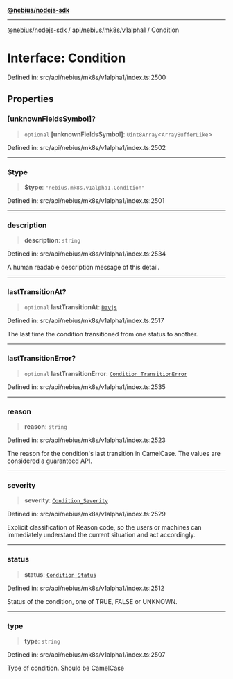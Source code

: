 [**@nebius/nodejs-sdk**](../../../../../README.md)

***

[@nebius/nodejs-sdk](../../../../../README.md) / [api/nebius/mk8s/v1alpha1](../README.md) / Condition

# Interface: Condition

Defined in: src/api/nebius/mk8s/v1alpha1/index.ts:2500

## Properties

### \[unknownFieldsSymbol\]?

> `optional` **\[unknownFieldsSymbol\]**: `Uint8Array`\<`ArrayBufferLike`\>

Defined in: src/api/nebius/mk8s/v1alpha1/index.ts:2502

***

### $type

> **$type**: `"nebius.mk8s.v1alpha1.Condition"`

Defined in: src/api/nebius/mk8s/v1alpha1/index.ts:2501

***

### description

> **description**: `string`

Defined in: src/api/nebius/mk8s/v1alpha1/index.ts:2534

A human readable description message of this detail.

***

### lastTransitionAt?

> `optional` **lastTransitionAt**: [`Dayjs`](../../../../../runtime/protos/core/dayjs/classes/Dayjs.md)

Defined in: src/api/nebius/mk8s/v1alpha1/index.ts:2517

The last time the condition transitioned from one status to another.

***

### lastTransitionError?

> `optional` **lastTransitionError**: [`Condition_TransitionError`](Condition_TransitionError.md)

Defined in: src/api/nebius/mk8s/v1alpha1/index.ts:2535

***

### reason

> **reason**: `string`

Defined in: src/api/nebius/mk8s/v1alpha1/index.ts:2523

The reason for the condition's last transition in CamelCase.
 The values are considered a guaranteed API.

***

### severity

> **severity**: [`Condition_Severity`](../type-aliases/Condition_Severity.md)

Defined in: src/api/nebius/mk8s/v1alpha1/index.ts:2529

Explicit classification of Reason code, so the users or machines can immediately
 understand the current situation and act accordingly.

***

### status

> **status**: [`Condition_Status`](../type-aliases/Condition_Status.md)

Defined in: src/api/nebius/mk8s/v1alpha1/index.ts:2512

Status of the condition, one of TRUE, FALSE or UNKNOWN.

***

### type

> **type**: `string`

Defined in: src/api/nebius/mk8s/v1alpha1/index.ts:2507

Type of condition. Should be CamelCase
